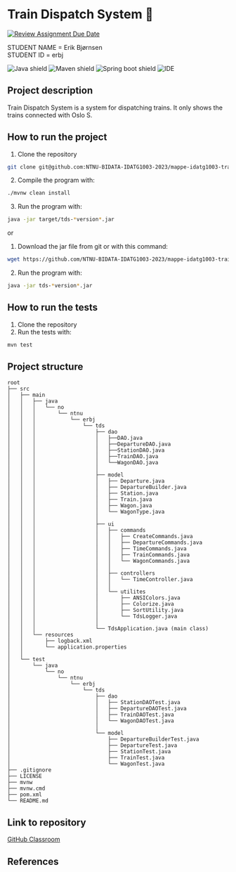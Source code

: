 # Train Dispatch System 🚂

[![Review Assignment Due Date](https://classroom.github.com/assets/deadline-readme-button-24ddc0f5d75046c5622901739e7c5dd533143b0c8e959d652212380cedb1ea36.svg)](https://classroom.github.com/a/HVrmLnmo)

STUDENT NAME = Erik Bjørnsen  
STUDENT ID = erbj

![Java shield](https://img.shields.io/badge/Java-ED8B00?style=for-the-badge&logo=java&logoColor=white)
![Maven shield](https://img.shields.io/badge/Apache_Maven-C71A36?style=for-the-badge&logo=apachemaven&logoColor=white)
![Spring boot shield](https://img.shields.io/badge/Spring_Boot-F2F4F9?style=for-the-badge&logo=spring-boot)
![IDE](https://img.shields.io/badge/IntelliJ_IDEA-000000.svg?style=for-the-badge&logo=intellij-idea&logoColor=white)

## Project description

Train Dispatch System is a system for dispatching trains. It only shows the trains connected with Oslo S.

## How to run the project

1. Clone the repository

```bash
git clone git@github.com:NTNU-BIDATA-IDATG1003-2023/mappe-idatg1003-traindispatchsystem-erikbjo.git
```

2. Compile the program with:

```bash
./mvnw clean install
```

3. Run the program with:

```bash
java -jar target/tds-*version*.jar
```

or

1. Download the jar file from git or with this command:

```bash
wget https://github.com/NTNU-BIDATA-IDATG1003-2023/mappe-idatg1003-traindispatchsystem-erikbjo/releases/ *FIX THIS*
```

2. Run the program with:

```bash
java -jar tds-*version*.jar
```

## How to run the tests

1. Clone the repository
2. Run the tests with:

```bash
mvn test
```

## Project structure

```
root
├── src
│   ├── main
│   │   ├── java
│   │   │   └── no
│   │   │       └── ntnu
│   │   │           └── erbj
│   │   │               └── tds
│   │   │                   ├── dao
│   │   │                   │   ├──DAO.java
│   │   │                   │   ├──DepartureDAO.java
│   │   │                   │   ├──StationDAO.java
│   │   │                   │   ├──TrainDAO.java
│   │   │                   │   └──WagonDAO.java
│   │   │                   │
│   │   │                   ├── model
│   │   │                   │   ├── Departure.java
│   │   │                   │   ├── DepartureBuilder.java
│   │   │                   │   ├── Station.java
│   │   │                   │   ├── Train.java
│   │   │                   │   ├── Wagon.java
│   │   │                   │   └── WagonType.java
│   │   │                   │
│   │   │                   ├── ui
│   │   │                   │   ├── commands
│   │   │                   │   │   ├── CreateCommands.java
│   │   │                   │   │   ├── DepartureCommands.java
│   │   │                   │   │   ├── TimeCommands.java
│   │   │                   │   │   ├── TrainCommands.java
│   │   │                   │   │   └── WagonCommands.java
│   │   │                   │   │
│   │   │                   │   ├── controllers
│   │   │                   │   │   └── TimeController.java
│   │   │                   │   │
│   │   │                   │   └── utilites
│   │   │                   │       ├── ANSIColors.java
│   │   │                   │       ├── Colorize.java
│   │   │                   │       ├── SortUtility.java
│   │   │                   │       └── TdsLogger.java
│   │   │                   │
│   │   │                   └── TdsApplication.java (main class)
│   │   └── resources
│   │       ├── logback.xml
│   │       └── application.properties
│   │
│   └── test
│       └── java
│           └── no
│               └── ntnu
│                   └── erbj   
│                       └── tds
│                           ├── dao
│                           │   ├── StationDAOTest.java
│                           │   ├── DepartureDAOTest.java
│                           │   ├── TrainDAOTest.java
│                           │   └── WagonDAOTest.java
│                           │
│                           └── model
│                               ├── DepartureBuilderTest.java
│                               ├── DepartureTest.java
│                               ├── StationTest.java
│                               ├── TrainTest.java
│                               └── WagonTest.java
├── .gitignore
├── LICENSE
├── mvnw
├── mvnw.cmd
├── pom.xml
└── README.md
```

## Link to repository

[GitHub Classroom](https://github.com/NTNU-BIDATA-IDATG1003-2023/mappe-idatg1003-traindispatchsystem-erikbjo)

## References

